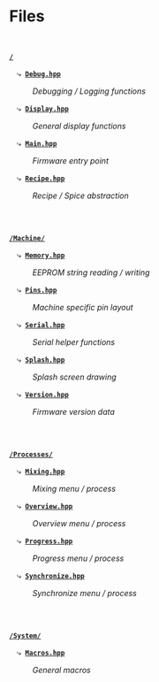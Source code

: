 # Files

<br>

**[`/`]** <br>

 ⤷ **[`Debug.hpp`]**

   *Debugging / Logging functions*

 ⤷ **[`Display.hpp`]**

   *General display functions*

 ⤷ **[`Main.hpp`]**

   *Firmware entry point*

 ⤷ **[`Recipe.hpp`]**

   *Recipe / Spice abstraction*

<br>
<br>

**[`/Machine/`]** <br>

 ⤷ **[`Memory.hpp`]**

   *EEPROM string reading / writing*

 ⤷ **[`Pins.hpp`]**

   *Machine specific pin layout*

 ⤷ **[`Serial.hpp`]**

   *Serial helper functions*

 ⤷ **[`Splash.hpp`]**

   *Splash screen drawing*

 ⤷ **[`Version.hpp`]**

   *Firmware version data*

<br>
<br>

**[`/Processes/`]** <br>

 ⤷ **[`Mixing.hpp`]**

   *Mixing menu / process*


 ⤷ **[`Overview.hpp`]**

   *Overview menu / process*


 ⤷ **[`Progress.hpp`]**

   *Progress menu / process*


 ⤷ **[`Synchronize.hpp`]**

   *Synchronize menu / process*

<br>
<br>

**[`/System/`]** <br>

 ⤷ **[`Macros.hpp`]**

   *General macros*


<!--/////////////////////////////////////////////////////////////////////////-->

[`/`]: ../Source/include/
[`Debug.hpp`]: ../Source/include/Debug.hpp
[`Display.hpp`]: ../Source/include/Display.hpp
[`Main.hpp`]: ../Source/include/Main.hpp
[`Recipe.hpp`]: ../Source/include/Recipe.hpp

[`/Machine/`]: ../Source/include/Machine/
[`Memory.hpp`]: ../Source/include/Machine/Memory.hpp
[`Pins.hpp`]: ../Source/include/Machine/Pins.hpp
[`Serial.hpp`]: ../Source/include/Machine/Serial.hpp
[`Splash.hpp`]: ../Source/include/Machine/Splash.hpp
[`Version.hpp`]: ../Source/include/Machine/Version.hpp

[`/Processes/`]: ../Source/include/Processes/
[`Mixing.hpp`]: ../Source/include/Processes/Mixing.hpp
[`Overview.hpp`]: ../Source/include/Processes/Overview.hpp
[`Progress.hpp`]: ../Source/include/Processes/Progress.hpp
[`Synchronize.hpp`]: ../Source/include/Processes/Synchronize.hpp

[`/System/`]: ../Source/include/System/
[`Macros.hpp`]: ../Source/include/System/Macros.hpp
